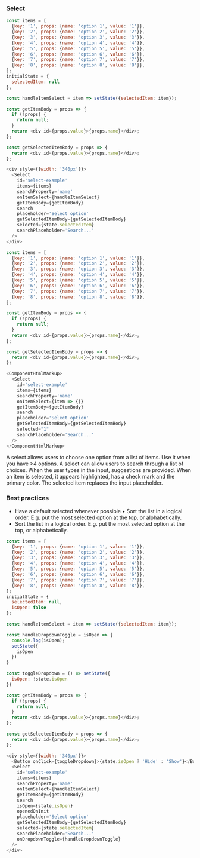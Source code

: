 <h3>Select</h3>

```js
const items = [
  {key: '1', props: {name: 'option 1', value: '1'}},
  {key: '2', props: {name: 'option 2', value: '2'}},
  {key: '3', props: {name: 'option 3', value: '3'}},
  {key: '4', props: {name: 'option 4', value: '4'}},
  {key: '5', props: {name: 'option 5', value: '5'}},
  {key: '6', props: {name: 'option 6', value: '6'}},
  {key: '7', props: {name: 'option 7', value: '7'}},
  {key: '8', props: {name: 'option 8', value: '8'}},
];
initialState = {
  selectedItem: null
};

const handleItemSelect = item => setState({selectedItem: item});

const getItemBody = props => {
  if (!props) {
    return null;
  }
  return <div id={props.value}>{props.name}</div>;
};

const getSelectedItemBody = props => {
  return <div id={props.value}>{props.name}</div>;
};

<div style={{width: '340px'}}>
  <Select
    id='select-example'
    items={items}
    searchProperty='name'
    onItemSelect={handleItemSelect}
    getItemBody={getItemBody}
    search
    placeholder='Select option'
    getSelectedItemBody={getSelectedItemBody}
    selected={state.selectedItem}
    searchPlaceholder='Search...'
  />
</div>
```
```js noeditor
const items = [
  {key: '1', props: {name: 'option 1', value: '1'}},
  {key: '2', props: {name: 'option 2', value: '2'}},
  {key: '3', props: {name: 'option 3', value: '3'}},
  {key: '4', props: {name: 'option 4', value: '4'}},
  {key: '5', props: {name: 'option 5', value: '5'}},
  {key: '6', props: {name: 'option 6', value: '6'}},
  {key: '7', props: {name: 'option 7', value: '7'}},
  {key: '8', props: {name: 'option 8', value: '8'}},
];

const getItemBody = props => {
  if (!props) {
    return null;
  }
  return <div id={props.value}>{props.name}</div>;
};

const getSelectedItemBody = props => {
  return <div id={props.value}>{props.name}</div>;
};

<ComponentHtmlMarkup>
  <Select
    id='select-example'
    items={items}
    searchProperty='name'
    onItemSelect={item => {}}
    getItemBody={getItemBody}
    search
    placeholder='Select option'
    getSelectedItemBody={getSelectedItemBody}
    selected="1"
    searchPlaceholder='Search...'
  />
</ComponentHtmlMarkup>
```

A select allows users to choose one option from a list of items. Use it when you have &gt;4 options.
A select can allow users to search through a list of choices. When the user types in the input, suggestions are provided.
When an item is selected, it appears highlighted, has a check mark and the primary color.
The selected item replaces the input placeholder.

<h3>Best practices</h3>
<ul>
  <li>
    Have a default selected whenever possible
	•	Sort the list in a logical order. E.g. put the most selected option at the top, or alphabetically.
  </li>
  <li>
    Sort the list in a logical order. E.g. put the most selected option at the top, or alphabetically.
  </li>
</ul>


```js
const items = [
  {key: '1', props: {name: 'option 1', value: '1'}},
  {key: '2', props: {name: 'option 2', value: '2'}},
  {key: '3', props: {name: 'option 3', value: '3'}},
  {key: '4', props: {name: 'option 4', value: '4'}},
  {key: '5', props: {name: 'option 5', value: '5'}},
  {key: '6', props: {name: 'option 6', value: '6'}},
  {key: '7', props: {name: 'option 7', value: '7'}},
  {key: '8', props: {name: 'option 8', value: '8'}},
];
initialState = {
  selectedItem: null,
  isOpen: false
};

const handleItemSelect = item => setState({selectedItem: item});

const handleDropdownToggle = isOpen => {
  console.log(isOpen);
  setState({
    isOpen
  })
}

const toggleDropdown = () => setState({
  isOpen: !state.isOpen
})

const getItemBody = props => {
  if (!props) {
    return null;
  }
  return <div id={props.value}>{props.name}</div>;
};

const getSelectedItemBody = props => {
  return <div id={props.value}>{props.name}</div>;
};

<div style={{width: '340px'}}>
  <Button onClick={toggleDropdown}>{state.isOpen ? 'Hide' : 'Show'}</Button>
  <Select
    id='select-example'
    items={items}
    searchProperty='name'
    onItemSelect={handleItemSelect}
    getItemBody={getItemBody}
    search
    isOpen={state.isOpen}
    openedOnInit
    placeholder='Select option'
    getSelectedItemBody={getSelectedItemBody}
    selected={state.selectedItem}
    searchPlaceholder='Search...'
    onDropdownToggle={handleDropdownToggle}
  />
</div>
```